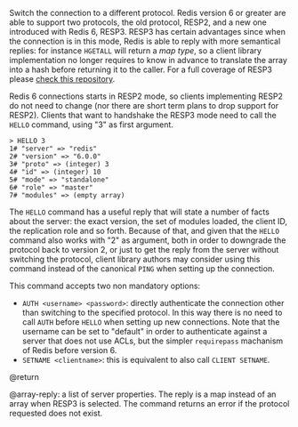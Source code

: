 Switch the connection to a different protocol. Redis version 6 or greater are
able to support two protocols, the old protocol, RESP2, and a new one introduced
with Redis 6, RESP3. RESP3 has certain advantages since when the connection is
in this mode, Redis is able to reply with more semantical replies: for instance
`HGETALL` will return a _map type_, so a client library implementation no longer
requires to know in advance to translate the array into a hash before returning
it to the caller. For a full coverage of RESP3 please
[check this repository](https://github.com/antirez/resp3).

Redis 6 connections starts in RESP2 mode, so clients implementing RESP2 do not
need to change (nor there are short term plans to drop support for RESP2).
Clients that want to handshake the RESP3 mode need to call the `HELLO` command,
using "3" as first argument.

    > HELLO 3
    1# "server" => "redis"
    2# "version" => "6.0.0"
    3# "proto" => (integer) 3
    4# "id" => (integer) 10
    5# "mode" => "standalone"
    6# "role" => "master"
    7# "modules" => (empty array)

The `HELLO` command has a useful reply that will state a number of facts about
the server: the exact version, the set of modules loaded, the client ID, the
replication role and so forth. Because of that, and given that the `HELLO`
command also works with "2" as argument, both in order to downgrade the protocol
back to version 2, or just to get the reply from the server without switching
the protocol, client library authors may consider using this command instead of
the canonical `PING` when setting up the connection.

This command accepts two non mandatory options:

- `AUTH <username> <password>`: directly authenticate the connection other than
  switching to the specified protocol. In this way there is no need to call
  `AUTH` before `HELLO` when setting up new connections. Note that the username
  can be set to "default" in order to authenticate against a server that does
  not use ACLs, but the simpler `requirepass` machanism of Redis before
  version 6.
- `SETNAME <clientname>`: this is equivalent to also call `CLIENT SETNAME`.

@return

@array-reply: a list of server properties. The reply is a map instead of an
array when RESP3 is selected. The command returns an error if the protocol
requested does not exist.
